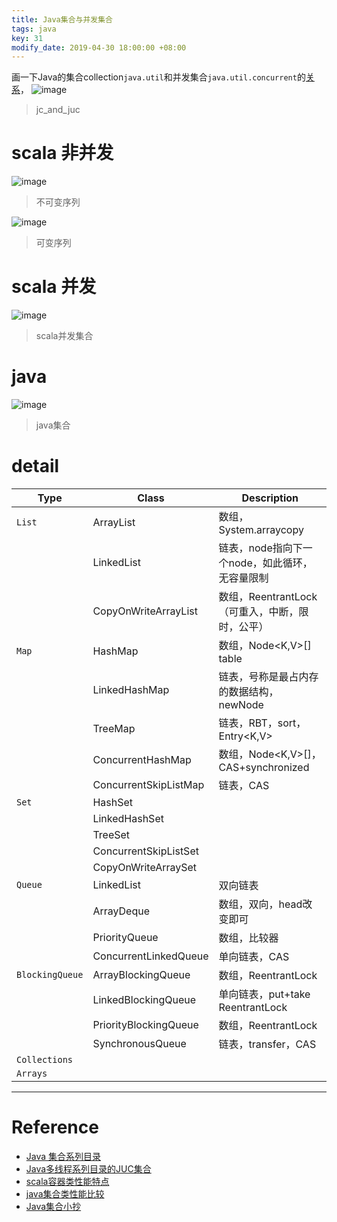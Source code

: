 ```yaml
---
title: Java集合与并发集合
tags: java
key: 31
modify_date: 2019-04-30 18:00:00 +08:00
---
```


画一下Java的集合collection`java.util`和并发集合`java.util.concurrent`的[关系](https://github.com/chenfh5/attachment/blob/master/xmind/jc_and_juc.xmind)，
![image](https://user-images.githubusercontent.com/8369671/80785078-bd529680-8bb1-11ea-9e81-0f39c4c9f6b3.png)
> jc_and_juc

# scala 非并发
![image](https://user-images.githubusercontent.com/8369671/80785084-bfb4f080-8bb1-11ea-826e-84c6d127c84f.png)
> 不可变序列

![image](https://user-images.githubusercontent.com/8369671/80785087-c2174a80-8bb1-11ea-9c0e-e1eb60326e63.png)
> 可变序列

# scala 并发
![image](https://user-images.githubusercontent.com/8369671/80785094-c479a480-8bb1-11ea-8313-edd139234368.png)
> scala并发集合

# java
![image](https://user-images.githubusercontent.com/8369671/80785099-c93e5880-8bb1-11ea-85c1-4817ee757138.png)
> java集合

# detail

|Type|Class|Description|
|---|---|---|
|`List`|ArrayList|数组，System.arraycopy|
||LinkedList|链表，node指向下一个node，如此循环，无容量限制|
||CopyOnWriteArrayList|数组，ReentrantLock（可重入，中断，限时，公平）|
|`Map`|HashMap|数组，Node<K,V>[] table|
||LinkedHashMap|链表，号称是最占内存的数据结构，newNode|
||TreeMap|链表，RBT，sort，Entry<K,V>|
||ConcurrentHashMap|数组，Node<K,V>[]，CAS+synchronized|
||ConcurrentSkipListMap|链表，CAS|
|`Set`|HashSet||
||LinkedHashSet||
||TreeSet||
||ConcurrentSkipListSet||
||CopyOnWriteArraySet||
|`Queue`|LinkedList|双向链表|
||ArrayDeque|数组，双向，head改变即可|
||PriorityQueue|数组，比较器|
||ConcurrentLinkedQueue|单向链表，CAS|
|`BlockingQueue`|ArrayBlockingQueue|数组，ReentrantLock|
||LinkedBlockingQueue|单向链表，put+take ReentrantLock|
||PriorityBlockingQueue|数组，ReentrantLock|
||SynchronousQueue|链表，transfer，CAS|
|`Collections`|||
|`Arrays`|||

----
# Reference
- [Java 集合系列目录](http://www.cnblogs.com/skywang12345/p/3323085.html)
- [Java多线程系列目录的JUC集合](http://www.cnblogs.com/skywang12345/p/java_threads_category.html)
- [scala容器类性能特点](https://docs.scala-lang.org/zh-cn/overviews/collections/performance-characteristics.html)
- [java集合类性能比较](https://blog.csdn.net/sd4015700/article/details/18553163)
- [Java集合小抄](http://calvin1978.blogcn.com/articles/collection.html)
